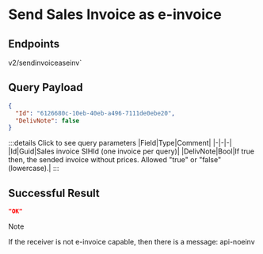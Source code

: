 # Send Sales Invoice as e-invoice

## Endpoints

<!--@include: @/dist/md/api_url.md-->v2/sendinvoiceaseinv`

## Query Payload

```json
{
  "Id": "6126680c-10eb-40eb-a496-7111de0ebe20",
  "DelivNote": false
}
```

:::details Click to see query parameters
|Field|Type|Comment|
|-|-|-|
|Id|Guid|Sales invoice SIHId (one invoice per query)|
|DelivNote|Bool|If true then, the sended invoice without prices. Allowed "true" or "false" (lowercase).|
:::

## Successful Result

```json
"OK"
```

>[!NOTE]
>If the receiver is not e-invoice capable, then there is a message: api-noeinv
